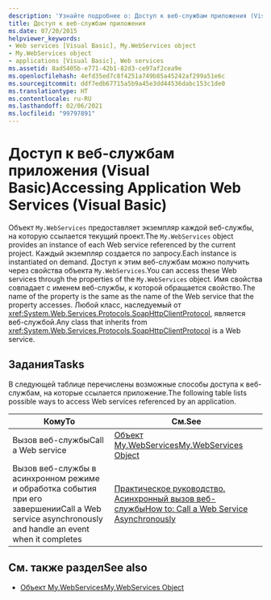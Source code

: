 ```yaml
---
description: 'Узнайте подробнее о: Доступ к веб-службам приложения (Visual Basic)'
title: Доступ к веб-службам приложения
ms.date: 07/20/2015
helpviewer_keywords:
- Web services [Visual Basic], My.WebServices object
- My.WebServices object
- applications [Visual Basic], Web services
ms.assetid: 8ad5405b-e771-42b1-82d3-ce97af2cea9e
ms.openlocfilehash: 4efd35ed7c8f4251a749b85a45242af299a51e6c
ms.sourcegitcommit: ddf7edb67715a5b9a45e3dd44536dabc153c1de0
ms.translationtype: HT
ms.contentlocale: ru-RU
ms.lasthandoff: 02/06/2021
ms.locfileid: "99797891"
---
```

# <a name="accessing-application-web-services-visual-basic"></a><span data-ttu-id="43279-103">Доступ к веб-службам приложения (Visual Basic)</span><span class="sxs-lookup"><span data-stu-id="43279-103">Accessing Application Web Services (Visual Basic)</span></span>

<span data-ttu-id="43279-104">Объект `My.WebServices` предоставляет экземпляр каждой веб-службы, на которую ссылается текущий проект.</span><span class="sxs-lookup"><span data-stu-id="43279-104">The `My.WebServices` object provides an instance of each Web service referenced by the current project.</span></span> <span data-ttu-id="43279-105">Каждый экземпляр создается по запросу.</span><span class="sxs-lookup"><span data-stu-id="43279-105">Each instance is instantiated on demand.</span></span> <span data-ttu-id="43279-106">Доступ к этим веб-службам можно получить через свойства объекта `My.WebServices`.</span><span class="sxs-lookup"><span data-stu-id="43279-106">You can access these Web services through the properties of the `My.WebServices` object.</span></span> <span data-ttu-id="43279-107">Имя свойства совпадает с именем веб-службы, к которой обращается свойство.</span><span class="sxs-lookup"><span data-stu-id="43279-107">The name of the property is the same as the name of the Web service that the property accesses.</span></span> <span data-ttu-id="43279-108">Любой класс, наследуемый от <xref:System.Web.Services.Protocols.SoapHttpClientProtocol>, является веб-службой.</span><span class="sxs-lookup"><span data-stu-id="43279-108">Any class that inherits from <xref:System.Web.Services.Protocols.SoapHttpClientProtocol> is a Web service.</span></span>

## <a name="tasks"></a><span data-ttu-id="43279-109">Задания</span><span class="sxs-lookup"><span data-stu-id="43279-109">Tasks</span></span>

<span data-ttu-id="43279-110">В следующей таблице перечислены возможные способы доступа к веб-службам, на которые ссылается приложение.</span><span class="sxs-lookup"><span data-stu-id="43279-110">The following table lists possible ways to access Web services referenced by an application.</span></span>

|<span data-ttu-id="43279-111">Кому</span><span class="sxs-lookup"><span data-stu-id="43279-111">To</span></span>|<span data-ttu-id="43279-112">См.</span><span class="sxs-lookup"><span data-stu-id="43279-112">See</span></span>|
|---|---|
|<span data-ttu-id="43279-113">Вызов веб-службы</span><span class="sxs-lookup"><span data-stu-id="43279-113">Call a Web service</span></span>|[<span data-ttu-id="43279-114">Объект My.WebServices</span><span class="sxs-lookup"><span data-stu-id="43279-114">My.WebServices Object</span></span>](../../language-reference/objects/my-webservices-object.md)|
|<span data-ttu-id="43279-115">Вызов веб-службы в асинхронном режиме и обработка события при его завершении</span><span class="sxs-lookup"><span data-stu-id="43279-115">Call a Web service asynchronously and handle an event when it completes</span></span>|[<span data-ttu-id="43279-116">Практическое руководство. Асинхронный вызов веб-службы</span><span class="sxs-lookup"><span data-stu-id="43279-116">How to: Call a Web Service Asynchronously</span></span>](how-to-call-a-web-service-asynchronously.md)|

## <a name="see-also"></a><span data-ttu-id="43279-117">См. также раздел</span><span class="sxs-lookup"><span data-stu-id="43279-117">See also</span></span>

- [<span data-ttu-id="43279-118">Объект My.WebServices</span><span class="sxs-lookup"><span data-stu-id="43279-118">My.WebServices Object</span></span>](../../language-reference/objects/my-webservices-object.md)
